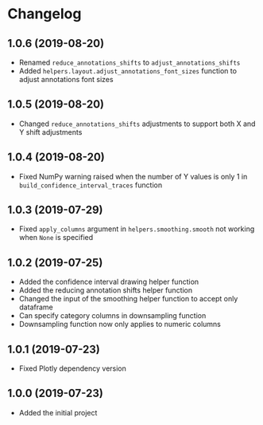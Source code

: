 # Changelog

## 1.0.6 (2019-08-20)

* Renamed `reduce_annotations_shifts` to `adjust_annotations_shifts`
* Added `helpers.layout.adjust_annotations_font_sizes` function to adjust annotations font sizes

## 1.0.5 (2019-08-20)

* Changed `reduce_annotations_shifts` adjustments to support both X and Y shift adjustments

## 1.0.4 (2019-08-20)

* Fixed NumPy warning raised when the number of Y values is only 1 in `build_confidence_interval_traces` function

## 1.0.3 (2019-07-29)

* Fixed `apply_columns` argument in `helpers.smoothing.smooth` not working when `None` is specified

## 1.0.2 (2019-07-25)

* Added the confidence interval drawing helper function
* Added the reducing annotation shifts helper function
* Changed the input of the smoothing helper function to accept only dataframe
* Can specify category columns in downsampling function
* Downsampling function now only applies to numeric columns

## 1.0.1 (2019-07-23)

* Fixed Plotly dependency version

## 1.0.0 (2019-07-23)

* Added the initial project
